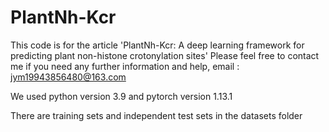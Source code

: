 # PlantNh-Kcr
This code is for the article 'PlantNh-Kcr: A deep learning framework for predicting plant non-histone crotonylation sites'
Please feel free to contact me if you need any further information and help, email : jym19943856480@163.com

We used python version 3.9 and pytorch version 1.13.1 

There are training sets and independent test sets in the datasets folder
